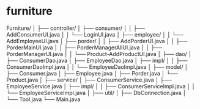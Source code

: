 # furniture
Furniture/
│
├── controller/
│   ├── consumer/
│   │   ├── AddConsumerUI.java
│   │   └── LoginUI.java
│   ├── employee/
│   │   └── AddEmployeeUI.java
│   ├── porder/
│   │   ├── AddPorderUI.java
│   │   ├── PorderMainUI.java
│   │   ├── PorderManagerAllUI.java
│   │   ├── PorderManagerUI.java
│   │   └── Product-AddProductUI.java
│
├── dao/
│   ├── ConsumerDao.java
│   ├── EmployeeDao.java
│   ├── impl/
│   │   ├── ConsumerDaoImpl.java
│   │   └── EmployeeDaoImpl.java
│
├── model/
│   ├── Consumer.java
│   ├── Employee.java
│   ├── Porder.java
│   └── Product.java
│
├── service/
│   ├── ConsumerService.java
│   ├── EmployeeService.java
│   ├── impl/
│   │   ├── ConsumerServiceImpl.java
│   │   └── EmployeeServiceImpl.java
│
├── util/
│   ├── DbConnection.java
│   └── Tool.java
└── Main.java
